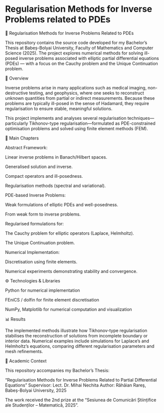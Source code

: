 # Regularisation Methods for Inverse Problems related to PDEs
 
🧮 Regularisation Methods for Inverse Problems Related to PDEs

This repository contains the source code developed for my Bachelor’s Thesis at Babeș-Bolyai University, Faculty of Mathematics and Computer Science (2025).
The project explores numerical methods for solving ill-posed inverse problems associated with elliptic partial differential equations (PDEs) — with a focus on the Cauchy problem and the Unique Continuation problem.

📖 Overview

Inverse problems arise in many applications such as medical imaging, non-destructive testing, and geophysics, where one seeks to reconstruct unknown quantities from partial or indirect measurements.
Because these problems are typically ill-posed in the sense of Hadamard, they require regularisation to ensure stable, meaningful solutions.

This project implements and analyses several regularisation techniques—particularly Tikhonov-type regularisation—formulated as PDE-constrained optimisation problems and solved using finite element methods (FEM).

🧩 Main Chapters

Abstract Framework:

Linear inverse problems in Banach/Hilbert spaces.

Generalised solution and inverse.

Compact operators and ill-posedness.

Regularisation methods (spectral and variational).

PDE-based Inverse Problems:

Weak formulations of elliptic PDEs and well-posedness.

From weak form to inverse problems. 

Regularised formulations for:

The Cauchy problem for elliptic operators (Laplace, Helmholtz).

The Unique Continuation problem.

Numerical Implementation:

Discretisation using finite elements.

Numerical experiments demonstrating stability and convergence.

⚙️ Technologies & Libraries

Python for numerical implementation

FEniCS / dolfin for finite element discretisation

NumPy, Matplotlib for numerical computation and visualization

📊 Results

The implemented methods illustrate how Tikhonov-type regularisation stabilises the reconstruction of solutions from incomplete boundary or interior data.
Numerical examples include simulations for Laplace’s and Helmholtz’s equations, comparing different regularisation parameters and mesh refinements.

🧠 Academic Context

This repository accompanies my Bachelor’s Thesis:

“Regularisation Methods for Inverse Problems Related to Partial Differential Equations”
Supervisor: Lect. Dr. Mihai Nechita
Author: Răhăian Rareș, Babeș-Bolyai University, 2025

The work received the 2nd prize at the “Sesiunea de Comunicări Științifice ale Studenților – Matematică, 2025”.
